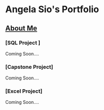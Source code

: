 # Angela Sio's Portfolio

## [About Me](https://angela-sio.github.io/About-Me/)

### [SQL Project ] 

 Coming Soon....

### [Capstone Project] 
 
 Coming Soon....

### [Excel Project] 

 Coming Soon....

